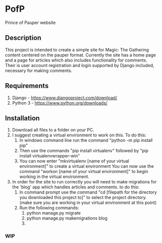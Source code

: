# PofP
Prince of Pauper website

## Description
This project is intended to create a simple site for Magic: The Gathering content centered on the pauper format.
Currently the site has a home page and a page for articles which also includes functionality for comments.
Their is user account registration and login supported by Django included, necessary for making comments.

## Requirements
1. Django - https://www.djangoproject.com/download/
2. Python 3 - https://www.python.org/downloads/

## Installation
1. Download all files to a folder on your PC.
2. I suggest creating a virtual environment to work on this. To do this:
   1. In windows command line run the command "python -m pip install pip"
   2. Then use the commands "pip install virtualenv" followed by "pip install virtualenvwrapper-win"
   3. You can now enter "mkvirtualenv [name of your virtual environment]" to create a virtual environment
     You can now use the command "workon [name of your virtual environment]" to begin working in the virtual environment.
3. In order for the site to run correctly you will need to make migrations for the 'blog' app which handles articles and comments.
  to do this:
   1. In command prompt use the command "cd [filepath for the directory you downloaded this project to]" to select the project directory.
      (make sure you are working in your virtual environment at this point)
   2. Run the following commands:
      1. python manage.py migrate
      2. python manage.py makemigrations blog
      3. 
      
### WIP
